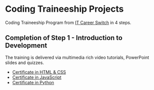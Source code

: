 # Coding Traineeship Projects

Coding Traineeship Program from [IT Career Switch](https://www.itcareerswitch.co.uk) in 4 steps.

## Completion of Step 1 - Introduction to Development

The training is delivered via multimedia rich video tutorials, PowerPoint slides and quizzes.

- [Certificate in HTML & CSS](Completion-Certificates/html-and-css.pdf)
- [Certificate in JavaScript](Completion-Certificates/javascript.pdf)
- [Certificate in Python](Completion-Certificates/python.pdf)